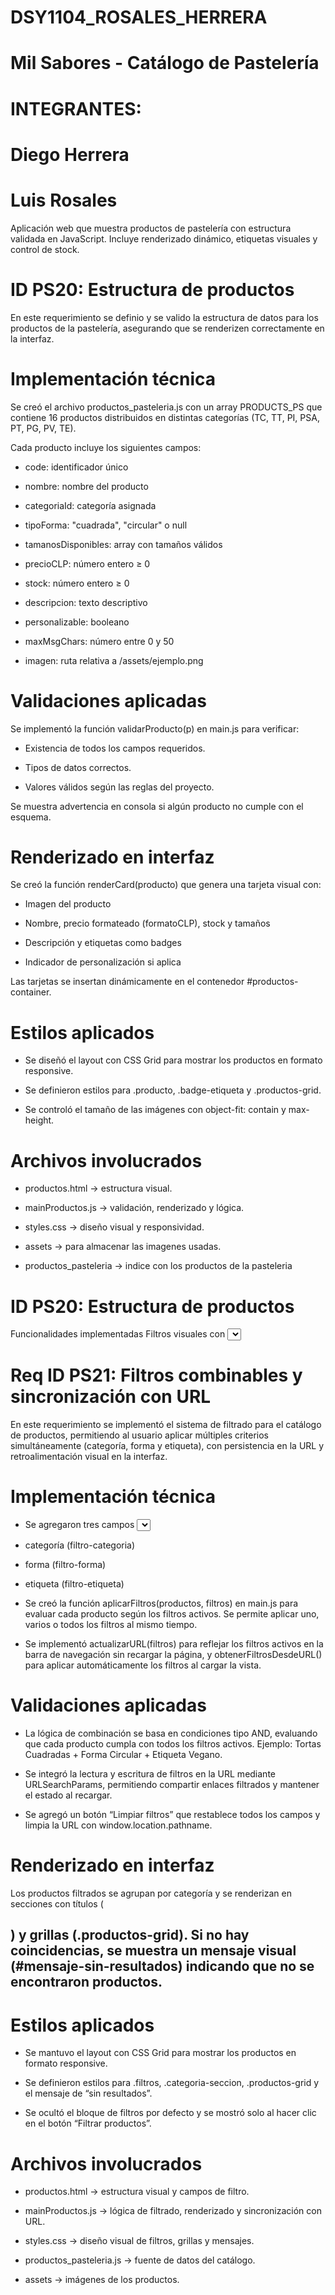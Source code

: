 # DSY1104_ROSALES_HERRERA


# Mil Sabores - Catálogo de Pastelería


# INTEGRANTES:
# Diego Herrera
# Luis Rosales

Aplicación web que muestra productos de pastelería con estructura validada en JavaScript. Incluye renderizado dinámico, etiquetas visuales y control de stock.

# ID PS20: Estructura de productos

En este requerimiento se definio y se valido la estructura de datos para los productos de la pastelería, asegurando que se renderizen correctamente en la interfaz.


# Implementación técnica

Se creó el archivo productos_pasteleria.js con un array PRODUCTS_PS que contiene 16 productos distribuidos en distintas categorías (TC, TT, PI, PSA, PT, PG, PV, TE).

Cada producto incluye los siguientes campos:

- code: identificador único

- nombre: nombre del producto

- categoriaId: categoría asignada

- tipoForma: "cuadrada", "circular" o null

- tamanosDisponibles: array con tamaños válidos

- precioCLP: número entero ≥ 0

- stock: número entero ≥ 0

- descripcion: texto descriptivo

- personalizable: booleano

- maxMsgChars: número entre 0 y 50

- imagen: ruta relativa a /assets/ejemplo.png


# Validaciones aplicadas

Se implementó la función validarProducto(p) en main.js para verificar:

- Existencia de todos los campos requeridos.

- Tipos de datos correctos.

- Valores válidos según las reglas del proyecto.

Se muestra advertencia en consola si algún producto no cumple con el esquema.

# Renderizado en interfaz

Se creó la función renderCard(producto) que genera una tarjeta visual con:

- Imagen del producto

- Nombre, precio formateado (formatoCLP), stock y tamaños

- Descripción y etiquetas como badges

- Indicador de personalización si aplica

Las tarjetas se insertan dinámicamente en el contenedor #productos-container.

# Estilos aplicados

- Se diseñó el layout con CSS Grid para mostrar los productos en formato responsive.

- Se definieron estilos para .producto, .badge-etiqueta y .productos-grid.

- Se controló el tamaño de las imágenes con object-fit: contain y max-height.


# Archivos involucrados

- productos.html → estructura visual.

- mainProductos.js → validación, renderizado y lógica.

- styles.css → diseño visual y responsividad.

- assets → para almacenar las imagenes usadas.

- productos_pasteleria → indice con los productos de la pasteleria

# ID PS20: Estructura de productos

Funcionalidades implementadas
Filtros visuales con <select>: Se agregaron campos desplegables para filtrar por categoría (filtro-categoria), forma (filtro-forma) y etiqueta (filtro-etiqueta), según preferencias definidas.

# Req ID PS21: Filtros combinables y sincronización con URL

En este requerimiento se implementó el sistema de filtrado para el catálogo de productos, permitiendo al usuario aplicar múltiples criterios simultáneamente (categoría, forma y etiqueta), con persistencia en la URL y retroalimentación visual en la interfaz.

# Implementación técnica

- Se agregaron tres campos <select> en el HTML para filtrar por:

- categoría (filtro-categoria)

- forma (filtro-forma)

- etiqueta (filtro-etiqueta)

- Se creó la función aplicarFiltros(productos, filtros) en main.js para evaluar cada producto según los filtros activos. Se permite aplicar uno, varios o todos los filtros al mismo tiempo.

- Se implementó actualizarURL(filtros) para reflejar los filtros activos en la barra de navegación sin recargar la página, y obtenerFiltrosDesdeURL() para aplicar automáticamente los filtros al cargar la vista.

# Validaciones aplicadas

- La lógica de combinación se basa en condiciones tipo AND, evaluando que cada producto cumpla con todos los filtros activos. Ejemplo: Tortas Cuadradas + Forma Circular + Etiqueta Vegano.

- Se integró la lectura y escritura de filtros en la URL mediante URLSearchParams, permitiendo compartir enlaces filtrados y mantener el estado al recargar.

- Se agregó un botón “Limpiar filtros” que restablece todos los campos y limpia la URL con window.location.pathname.


# Renderizado en interfaz

Los productos filtrados se agrupan por categoría y se renderizan en secciones con títulos (<h2>) y grillas 
(.productos-grid). Si no hay coincidencias, se muestra un mensaje visual (#mensaje-sin-resultados) indicando que no se encontraron productos.

# Estilos aplicados

- Se mantuvo el layout con CSS Grid para mostrar los productos en formato responsive.

- Se definieron estilos para .filtros, .categoria-seccion, .productos-grid y el mensaje de “sin resultados”.

- Se ocultó el bloque de filtros por defecto y se mostró solo al hacer clic en el botón “Filtrar productos”.

# Archivos involucrados

- productos.html → estructura visual y campos de filtro.

- mainProductos.js → lógica de filtrado, renderizado y sincronización con URL.

- styles.css → diseño visual de filtros, grillas y mensajes.

- productos_pasteleria.js → fuente de datos del catálogo.

- assets → imágenes de los productos.
